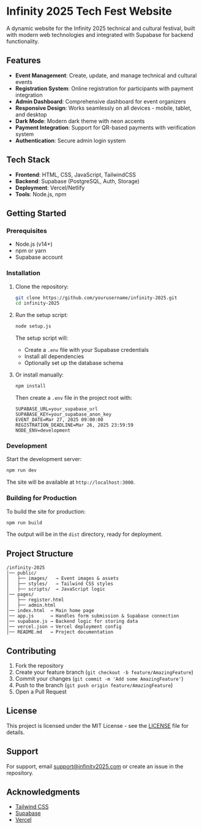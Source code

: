 # Infinity 2025 Tech Fest Website

A dynamic website for the Infinity 2025 technical and cultural festival, built with modern web technologies and integrated with Supabase for backend functionality.

## Features

- **Event Management**: Create, update, and manage technical and cultural events
- **Registration System**: Online registration for participants with payment integration
- **Admin Dashboard**: Comprehensive dashboard for event organizers
- **Responsive Design**: Works seamlessly on all devices - mobile, tablet, and desktop
- **Dark Mode**: Modern dark theme with neon accents
- **Payment Integration**: Support for QR-based payments with verification system
- **Authentication**: Secure admin login system

## Tech Stack

- **Frontend**: HTML, CSS, JavaScript, TailwindCSS
- **Backend**: Supabase (PostgreSQL, Auth, Storage)
- **Deployment**: Vercel/Netlify
- **Tools**: Node.js, npm

## Getting Started

### Prerequisites

- Node.js (v14+)
- npm or yarn
- Supabase account

### Installation

1. Clone the repository:
   ```bash
   git clone https://github.com/yourusername/infinity-2025.git
   cd infinity-2025
   ```

2. Run the setup script:
   ```bash
   node setup.js
   ```
   
   The setup script will:
   - Create a `.env` file with your Supabase credentials
   - Install all dependencies
   - Optionally set up the database schema

3. Or install manually:
   ```bash
   npm install
   ```
   
   Then create a `.env` file in the project root with:
   ```
   SUPABASE_URL=your_supabase_url
   SUPABASE_KEY=your_supabase_anon_key
   EVENT_DATE=Mar 27, 2025 09:00:00
   REGISTRATION_DEADLINE=Mar 26, 2025 23:59:59
   NODE_ENV=development
   ```

### Development

Start the development server:

```bash
npm run dev
```

The site will be available at `http://localhost:3000`.

### Building for Production

To build the site for production:

```bash
npm run build
```

The output will be in the `dist` directory, ready for deployment.

## Project Structure

```
/infinity-2025
│── public/
│   ├── images/   → Event images & assets
│   ├── styles/   → Tailwind CSS styles
│   ├── scripts/  → JavaScript logic
│── pages/
│   ├── register.html  
│   ├── admin.html  
│── index.html  → Main home page
│── app.js      → Handles form submission & Supabase connection
│── supabase.js → Backend logic for storing data
│── vercel.json → Vercel deployment config
│── README.md   → Project documentation
```

## Contributing

1. Fork the repository
2. Create your feature branch (`git checkout -b feature/AmazingFeature`)
3. Commit your changes (`git commit -m 'Add some AmazingFeature'`)
4. Push to the branch (`git push origin feature/AmazingFeature`)
5. Open a Pull Request

## License

This project is licensed under the MIT License - see the [LICENSE](LICENSE) file for details.

## Support

For support, email support@infinity2025.com or create an issue in the repository.

## Acknowledgments

- [Tailwind CSS](https://tailwindcss.com)
- [Supabase](https://supabase.com)
- [Vercel](https://vercel.com)